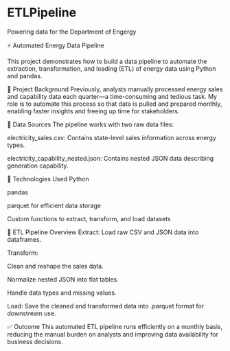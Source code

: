 # ETLPipeline
Powering data for the Department of Engergy

⚡ Automated Energy Data Pipeline

This project demonstrates how to build a data pipeline to automate the extraction, transformation, and loading (ETL) of energy data using Python and pandas.

🏢 Project Background
Previously, analysts manually processed energy sales and capability data each quarter—a time-consuming and tedious task. My role is to automate this process so that data is pulled and prepared monthly, enabling faster insights and freeing up time for stakeholders.

📂 Data Sources
The pipeline works with two raw data files:

electricity_sales.csv: Contains state-level sales information across energy types.

electricity_capability_nested.json: Contains nested JSON data describing generation capability.

🔧 Technologies Used
Python

pandas

parquet for efficient data storage

Custom functions to extract, transform, and load datasets

🧱 ETL Pipeline Overview
Extract: Load raw CSV and JSON data into dataframes.

Transform:

Clean and reshape the sales data.

Normalize nested JSON into flat tables.

Handle data types and missing values.

Load: Save the cleaned and transformed data into .parquet format for downstream use.

✅ Outcome
This automated ETL pipeline runs efficiently on a monthly basis, reducing the manual burden on analysts and improving data availability for business decisions.

